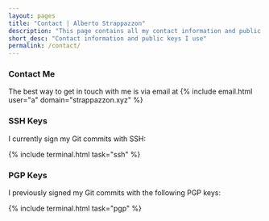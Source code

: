 ```yaml
---
layout: pages
title: "Contact | Alberto Strappazzon"
description: "This page contains all my contact information and public keys I use."
short_desc: "Contact information and public keys I use"
permalink: /contact/
---
```


### Contact Me

The best way to get in touch with me is via email at {% include email.html user="a" domain="strappazzon.xyz" %}

### SSH Keys

I currently sign my Git commits with SSH:

{% include terminal.html task="ssh" %}

### PGP Keys

I previously signed my Git commits with the following PGP keys:

{% include terminal.html task="pgp" %}
